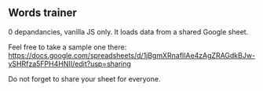 ## Words trainer

0 depandancies, vanilla JS only.
It loads data from a shared Google sheet.

Feel free to take a sample one there:
https://docs.google.com/spreadsheets/d/1jBgmXRnafIlAe4zAgZRAGdkBJw-ySHRfza5FPH4HNII/edit?usp=sharing

Do not forget to share your sheet for everyone.

